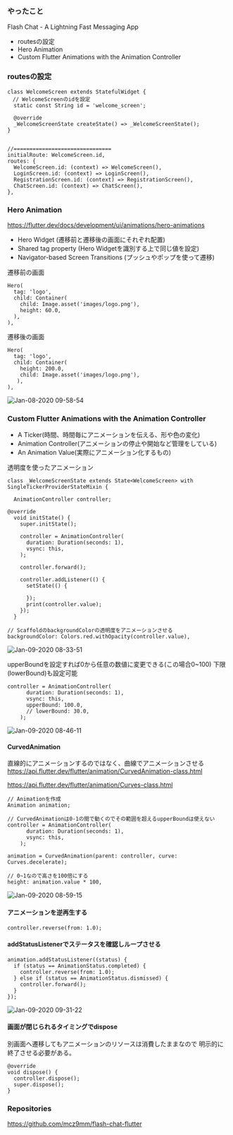 ### やったこと
Flash Chat - A Lightning Fast Messaging App

- routesの設定
- Hero Animation
- Custom Flutter Animations with the Animation Controller


### routesの設定

```
class WelcomeScreen extends StatefulWidget {
　// WelcomeScreenのidを設定
  static const String id = 'welcome_screen';

  @override
  _WelcomeScreenState createState() => _WelcomeScreenState();
}


//===============================
initialRoute: WelcomeScreen.id,
routes: {
  WelcomeScreen.id: (context) => WelcomeScreen(),
  LoginScreen.id: (context) => LoginScreen(),
  RegistrationScreen.id: (context) => RegistrationScreen(),
  ChatScreen.id: (context) => ChatScreen(),
},
```


### Hero Animation
https://flutter.dev/docs/development/ui/animations/hero-animations

- Hero Widget (遷移前と遷移後の画面にそれぞれ配置)
- Shared tag property (Hero Widgetを識別する上で同じ値を設定)
- Navigator-based Screen Transitions (プッシュやポップを使って遷移)

遷移前の画面
```
Hero(
  tag: 'logo',
  child: Container(
    child: Image.asset('images/logo.png'),
    height: 60.0,
  ),
),
```

遷移後の画面
```
Hero(
  tag: 'logo',
  child: Container(
    height: 200.0,
    child: Image.asset('images/logo.png'),
   ),
),
```

![Jan-08-2020 09-58-54](https://user-images.githubusercontent.com/11751495/71941557-853bd800-31fd-11ea-95ac-17ecb1e9ac97.gif)


### Custom Flutter Animations with the Animation Controller

- A Ticker(時間、時間毎にアニメーションを伝える、形や色の変化)
- Animation Controller(アニメーションの停止や開始など管理をしている)
- An Animation Value(実際にアニメーション化するもの)

透明度を使ったアニメーション
```
class _WelcomeScreenState extends State<WelcomeScreen> with SingleTickerProviderStateMixin {

  AnimationController controller;

@override
  void initState() {
    super.initState();

    controller = AnimationController(
      duration: Duration(seconds: 1),
      vsync: this,
    );

    controller.forward();

    controller.addListener(() {
      setState(() {

      });
      print(controller.value);
    });
  }
  
// ScaffoldのbackgroundColorの透明度をアニメーションさせる
backgroundColor: Colors.red.withOpacity(controller.value),
```

![Jan-09-2020 08-33-51](https://user-images.githubusercontent.com/11751495/72025241-ce9e2d00-32ba-11ea-93cc-8c689ac572df.gif)


upperBoundを設定すれば0から任意の数値に変更できる(この場合0~100)
下限(lowerBound)も設定可能
```
controller = AnimationController(
      duration: Duration(seconds: 1),
      vsync: this,
      upperBound: 100.0,
      // lowerBound: 30.0,
    );
```

![Jan-09-2020 08-46-11](https://user-images.githubusercontent.com/11751495/72025762-85e77380-32bc-11ea-93bd-bd47ded6db3d.gif)

#### CurvedAnimation

直線的にアニメーションするのではなく、曲線でアニメーションさせる
https://api.flutter.dev/flutter/animation/CurvedAnimation-class.html

https://api.flutter.dev/flutter/animation/Curves-class.html

```
// Animationを作成
Animation animation;

// CurvedAnimationは0-1の間で動くのでその範囲を超えるupperBoundは使えない
controller = AnimationController(
      duration: Duration(seconds: 1),
      vsync: this,
    );

animation = CurvedAnimation(parent: controller, curve: Curves.decelerate);

// 0~1なので高さを100倍にする
height: animation.value * 100,
```


![Jan-09-2020 08-59-15](https://user-images.githubusercontent.com/11751495/72026302-605b6980-32be-11ea-88b1-661d2e11e620.gif)

#### アニメーションを逆再生する

```
controller.reverse(from: 1.0);
```

#### addStatusListenerでステータスを確認しループさせる
```
animation.addStatusListener((status) {
  if (status == AnimationStatus.completed) {
    controller.reverse(from: 1.0);
  } else if (status == AnimationStatus.dismissed) {
    controller.forward();
  }
});
```

![Jan-09-2020 09-31-22](https://user-images.githubusercontent.com/11751495/72027553-d8c42980-32c2-11ea-8cf2-28d8778f935d.gif)

#### 画面が閉じられるタイミングでdispose

別画面へ遷移してもアニメーションのリソースは消費したままなので
明示的に終了させる必要がある。
```
@override
void dispose() {
  controller.dispose();   
  super.dispose();
}
```

### Repositories
https://github.com/mcz9mm/flash-chat-flutter


